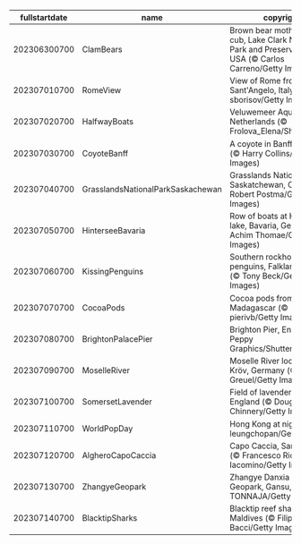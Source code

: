 |fullstartdate|name|copyright|title|image|
|--|--|--|--|--|
202306300700|ClamBears|Brown bear mother and cub, Lake Clark National Park and Preserve, Alaska, USA (© Carlos Carreno/Getty Images)|Info|![](/en-AU/2023/07/202306300700ClamBears.jpg)|
202307010700|RomeView|View of Rome from Castel Sant'Angelo, Italy (© sborisov/Getty Images)|Info|![](/en-AU/2023/07/202307010700RomeView.jpg)|
202307020700|HalfwayBoats|Veluwemeer Aqueduct, Netherlands (© Frolova_Elena/Shutterstock)|Info|![](/en-AU/2023/07/202307020700HalfwayBoats.jpg)|
202307030700|CoyoteBanff|A coyote in Banff, Canada (© Harry Collins/Getty Images)|Info|![](/en-AU/2023/07/202307030700CoyoteBanff.jpg)|
202307040700|GrasslandsNationalParkSaskachewan|Grasslands National Park, Saskatchewan, Canada (© Robert Postma/Getty Images)|Info|![](/en-AU/2023/07/202307040700GrasslandsNationalParkSaskachewan.jpg)|
202307050700|HinterseeBavaria|Row of boats at Hintersee lake, Bavaria, Germany (© Achim Thomae/Getty Images)|Info|![](/en-AU/2023/07/202307050700HinterseeBavaria.jpg)|
202307060700|KissingPenguins|Southern rockhopper penguins, Falkland Islands (© Tony Beck/Getty Images)|Info|![](/en-AU/2023/07/202307060700KissingPenguins.jpg)|
202307070700|CocoaPods|Cocoa pods from Ambanja, Madagascar (© pierivb/Getty Images)|Info|![](/en-AU/2023/07/202307070700CocoaPods.jpg)|
202307080700|BrightonPalacePier|Brighton Pier, England (© Peppy Graphics/Shutterstock)|Info|![](/en-AU/2023/07/202307080700BrightonPalacePier.jpg)|
202307090700|MoselleRiver|Moselle River loop near Kröv, Germany (© Jorg Greuel/Getty Images)|Info|![](/en-AU/2023/07/202307090700MoselleRiver.jpg)|
202307100700|SomersetLavender|Field of lavender, Somerset, England (© Doug Chinnery/Getty Images)|Info|![](/en-AU/2023/07/202307100700SomersetLavender.jpg)|
202307110700|WorldPopDay|Hong Kong at night (© leungchopan/Getty Images)|Info|![](/en-AU/2023/07/202307110700WorldPopDay.jpg)|
202307120700|AlgheroCapoCaccia|Capo Caccia, Sardinia, Italy (© Francesco Riccardo Iacomino/Getty Images)|Info|![](/en-AU/2023/07/202307120700AlgheroCapoCaccia.jpg)|
202307130700|ZhangyeGeopark|Zhangye Danxia National Geopark, Gansu, China (© TONNAJA/Getty Images)|Info|![](/en-AU/2023/07/202307130700ZhangyeGeopark.jpg)|
202307140700|BlacktipSharks|Blacktip reef sharks, Maldives (© Filippo Bacci/Getty Images)|Info|![](/en-AU/2023/07/202307140700BlacktipSharks.jpg)|
